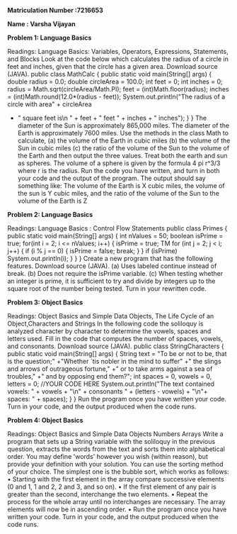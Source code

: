 **Matriculation Number :7216653**

**Name : Varsha Vijayan**

**Problem 1: Language Basics**

Readings: Language Basics: Variables, Operators, Expressions, Statements, and Blocks 
Look at the code below which calculates the radius of a circle in feet and inches, given that the 
circle has a given area. Download source (JAVA). 
public class MathCalc
{ 
public static void main(String[] args)
{ 
double radius = 0.0;
double circleArea = 100.0;
int feet = 0;
int inches = 0;
radius = Math.sqrt(circleArea/Math.PI);
feet = (int)Math.floor(radius);
inches = (int)Math.round(12.0*(radius - feet));
System.out.println("The radius of a circle with area" +
circleArea 
+ " square feet is\n " + feet + " feet " + inches + "
inches"); 
}
} 
The diameter of the Sun is approximately 865,000 miles. The diameter of the Earth is 
approximately 7600 miles. Use the methods in the class Math to calculate, 
(a) the volume of the Earth in cubic miles 
(b) the volume of the Sun in cubic miles 
(c) the ratio of the volume of the Sun to the volume of the Earth 
and then output the three values. Treat both the earth and sun as spheres. The volume of a 
sphere is given by the formula 4 pi r^3/3 where r is the radius. 
Run the code you have written, and turn in both your code and the output of the program. The 
output should say something like: The volume of the Earth is X cubic miles, the volume of the 
sun is Y cubic miles, and the ratio of the volume of the Sun to the volume of the Earth is Z

**Problem 2: Language Basics**

Readings: Language Basics : Control Flow Statements 
public class Primes
{
public static void main(String[] args)
{
int nValues = 50;
boolean isPrime = true;
for(int i = 2; i <= nValues; i++)
{
isPrime = true; 
ΤΜ
 for (int j = 2; j < i; j++)
{
if (i % j == 0)
{
isPrime = false;
break;
}
}
if (isPrime)
System.out.println(i);
}
}
} 
Create a new program that has the following features. Download source (JAVA). 
(a) Uses labeled continue instead of break. 
(b) Does not require the isPrime variable. 
(c) When testing whether an integer is prime, it is sufficient to try and divide by integers up to 
the square root of the number being tested. 
Turn in your rewritten code. 

**Problem 3: Object Basics**

Readings: Object Basics and Simple Data Objects, The Life Cycle of an Object,Characters and 
Strings 
In the following code the soliloquy is analyzed character by character to determine the vowels, 
spaces and letters used. Fill in the code that computes the number of spaces, vowels, and 
consonants. Download source (JAVA). 
public class StringCharacters
{
public static void main(String[] args)
{
String text = "To be or not to be, that is the question;"
+"Whether `tis nobler in the mind to suffer" 
+" the slings and arrows of outrageous fortune,"
+" or to take arms against a sea of troubles,"
+" and by opposing end them?";
int spaces = 0,
vowels = 0,
letters = 0;
//YOUR CODE HERE
System.out.println("The text contained vowels: " + vowels + "\n"
+ 
consonants " + (letters - vowels) + "\n"+ spaces: " + spaces);
}
} 
Run the program once you have written your code. Turn in your code, and the output 
produced when the code runs. 

**Problem 4: Object Basics**

Readings: Object Basics and Simple Data Objects 
Numbers 
Arrays 
Write a program that sets up a String variable with the soliloquy in the previous question, 
extracts the words from the text and sorts them into alphabetical order. You may define 
'words' however you wish (within reason), but provide your definition with your solution. You 
can use the sorting method of your choice. The simplest one is the bubble sort, which works 
as follows: 
• Starting with the first element in the array compare successive elements (0 and 1, 1 
and 2, 2 and 3, and so on). 
• If the first element of any pair is greater than the second, interchange the two 
elements. 
• Repeat the process for the whole array until no interchanges are necessary. The array 
elements will now be in ascending order. 
• Run the program once you have written your code. Turn in your code, and the output 
produced when the code runs. 
